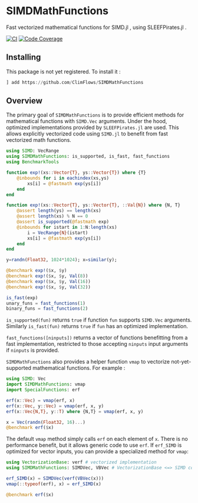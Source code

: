 # SIMDMathFunctions

Fast vectorized mathematical functions for SIMD.jl , using SLEEFPirates.jl .

[![CI](https://github.com/ClimFlows/SIMDMathFunctions/actions/workflows/CI.yml/badge.svg)](https://github.com/ClimFlows/SIMDMathFunctions/actions/workflows/CI.yml)
[![Code Coverage](https://codecov.io/gh/ClimFlows/SIMDMathFunctions/branch/main/graph/badge.svg)](https://codecov.io/gh/ClimFlows/SIMDMathFunctions)

## Installing

This package is not yet registered. To install it :
```Julia
] add https://github.com/ClimFlows/SIMDMathFunctions
```

## Overview

The primary goal of `SIMDMathFunctions` is to provide efficient methods for mathematical functions with `SIMD.Vec` arguments. Under the hood, optimized implementations provided by `SLEEFPirates.jl` are used. This allows explicitly vectorized code using `SIMD.jl` to benefit from fast vectorized math functions.

```Julia
using SIMD: VecRange
using SIMDMathFunctions: is_supported, is_fast, fast_functions
using BenchmarkTools

function exp!(xs::Vector{T}, ys::Vector{T}) where {T}
    @inbounds for i in eachindex(xs,ys)
        xs[i] = @fastmath exp(ys[i])
    end
end

function exp!(xs::Vector{T}, ys::Vector{T}, ::Val{N}) where {N, T}
    @assert length(ys) == length(xs)
    @assert length(xs) % N == 0
    @assert is_supported(@fastmath exp)
    @inbounds for istart in 1:N:length(xs)
        i = VecRange{N}(istart)
        xs[i] = @fastmath exp(ys[i])
    end
end

y=randn(Float32, 1024*1024); x=similar(y);

@benchmark exp!($x, $y)
@benchmark exp!($x, $y, Val(8))
@benchmark exp!($x, $y, Val(16))
@benchmark exp!($x, $y, Val(32))

is_fast(exp)
unary_funs = fast_functions(1)
binary_funs = fast_functions(2)
```

`is_supported(fun)` returns `true` if function `fun` supports `SIMD.Vec` arguments. Similarly `is_fast(fun)` returns `true` if `fun` has an optimized implementation.

`fast_functions([ninputs])` returns a vector of functions benefitting from a fast implementation, restricted to those accepting `ninputs` input arguments if `ninputs` is provided.

`SIMDMathFunctions` also provides a helper function `vmap` to vectorize not-yet-supported mathematical functions. For example :

```Julia
using SIMD: Vec
import SIMDMathFunctions: vmap
import SpecialFunctions: erf

erf(x::Vec) = vmap(erf, x)
erf(x::Vec, y::Vec) = vmap(erf, x, y)
erf(x::Vec{N,T}, y::T) where {N,T} = vmap(erf, x, y)

x = Vec(randn(Float32, 16)...)
@benchmark erf($x)
```

The default `vmap` method simply calls `erf` on each element of `x`. There is no performance benefit, but it allows generic code to use `erf`. If `erf_SIMD` is optimized for vector inputs, you can provide a specialized method for `vmap`:

```Julia
using VectorizationBase: verf # vectorized implementation
using SIMDMathFunctions: SIMDVec, VBVec # VectorizationBase <=> SIMD conversion

erf_SIMD(x) = SIMDVec(verf(VBVec(x)))
vmap(::typeof(erf), x) = erf_SIMD(x)

@benchmark erf($x)
```
